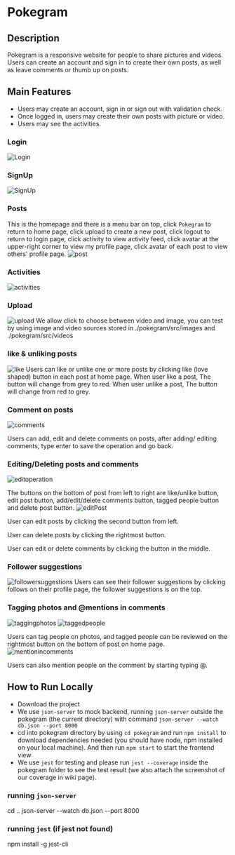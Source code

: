 # Pokegram
## Description
Pokegram is a responsive website for people to share pictures and videos. Users can create an account and sign in to create their own posts, as well as leave comments or thumb up on posts. 
## Main Features
- Users may create an account, sign in or sign out with validation check.
- Once logged in, users may create their own posts with picture or video.
- Users may see the activities.
### Login
![Login](Login.png)
### SignUp
![SignUp](SignUp.png)
### Posts
This is the homepage and there is a menu bar on top, click `Pokegram` to return to home page, click upload to create a new post, click logout to return to login page, click activity to view activity feed, click avatar at the upper-right corner to view my profile page, click avatar of each post to view others' profile page.
![post](post.png)
### Activities
![activities](activities.jpg)
### Upload
![upload](upload.jpg)
We allow click to choose between video and image, you can test by using image and video sources stored in ./pokegram/src/images and ./pokegram/src/videos
### like & unliking posts
![like](like.png)
Users can like or unlike one or more posts by clicking like (love shaped) button in each post at home page. 
When user like a post, The button will change from grey to red.
When user unlike a post, The button will change from red to grey.
### Comment on posts
![comments](comments.png)

Users can add, edit and delete comments on posts, after adding/ editing comments, type enter to save the operation and go back.
### Editing/Deleting posts and comments
![editoperation](editoperation.png)

The buttons on the bottom of post from left to right are like/unlike button, edit post button, add/edit/delete comments button, tagged people button and delete post button.
![editPost](editPost.png)

User can edit posts by clicking the second button from left.

User can delete posts by clicking the rightmost button.

User can edit or delete comments by clicking the button in the middle.

### Follower suggestions
![followersuggestions](followersuggestions.png)
Users can see their follower suggestions by clicking follows on their profile page, the follower suggestions is on the top.
### Tagging photos and  @mentions in comments
![taggingphotos](taggingphotos.png)
![taggedpeople](taggedpeople.png)

Users can tag people on photos, and tagged people can be reviewed on the rightmost button on the bottom of post on home page.
![mentionincomments](mentionincomments.png)

Users can also mention people on the comment by starting typing @.







## How to Run Locally
- Download the project
- We use `json-server` to mock backend, running `json-server` outside the pokegram (the current directory) with command `json-server --watch db.json --port 8000`
- cd into pokegram directory by using `cd pokegram` and run `npm install` to download dependencies needed (you should have node, npm installed on your local machine). And then run `npm start` to start the frontend view
- We use `jest` for testing and please run `jest --coverage` inside the pokegram folder to see the test result (we also attach the screenshot of our coverage in wiki page).

### running `json-server`
cd ..
json-server --watch db.json --port 8000

### running `jest` (if jest not found)
npm install -g jest-cli


